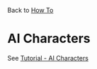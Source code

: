 Back to [How To](../how-to.md)

# AI Characters

See [Tutorial - AI Characters](../Tutorial/tutorial-ai.md)